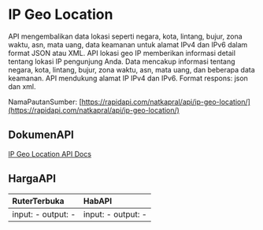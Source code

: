 # IP Geo Location

API mengembalikan data lokasi seperti negara, kota, lintang, bujur, zona waktu, asn, mata uang, data keamanan untuk alamat IPv4 dan IPv6 dalam format JSON atau XML. API lokasi geo IP memberikan informasi detail tentang lokasi IP pengunjung Anda. Data mencakup informasi tentang negara, kota, lintang, bujur, zona waktu, asn, mata uang, dan beberapa data keamanan. API mendukung alamat IP IPv4 dan IPv6. Format respons: json dan xml.

NamaPautanSumber: [https://rapidapi.com/natkapral/api/ip-geo-location/](https://rapidapi.com/natkapral/api/ip-geo-location/)

## DokumenAPI

[IP Geo Location API Docs](../apis/kl/IP_Geo_Location.md)

## HargaAPI

| RuterTerbuka | HabAPI |
|:---|:---|
| input: - output: - | input: - output: - |
